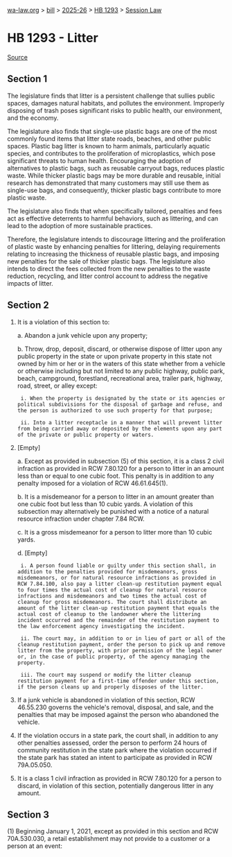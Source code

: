 [wa-law.org](/) > [bill](/bill/) > [2025-26](/bill/2025-26/) > [HB 1293](/bill/2025-26/hb/1293/) > [Session Law](/bill/2025-26/hb/1293/S.SL/)

# HB 1293 - Litter

[Source](http://lawfilesext.leg.wa.gov/biennium/2025-26/Pdf/Bills/Session%20Laws/House/1293-S.SL.pdf)

## Section 1
The legislature finds that litter is a persistent challenge that sullies public spaces, damages natural habitats, and pollutes the environment. Improperly disposing of trash poses significant risks to public health, our environment, and the economy.

The legislature also finds that single-use plastic bags are one of the most commonly found items that litter state roads, beaches, and other public spaces. Plastic bag litter is known to harm animals, particularly aquatic species, and contributes to the proliferation of microplastics, which pose significant threats to human health. Encouraging the adoption of alternatives to plastic bags, such as reusable carryout bags, reduces plastic waste. While thicker plastic bags may be more durable and reusable, initial research has demonstrated that many customers may still use them as single-use bags, and consequently, thicker plastic bags contribute to more plastic waste.

The legislature also finds that when specifically tailored, penalties and fees act as effective deterrents to harmful behaviors, such as littering, and can lead to the adoption of more sustainable practices.

Therefore, the legislature intends to discourage littering and the proliferation of plastic waste by enhancing penalties for littering, delaying requirements relating to increasing the thickness of reusable plastic bags, and imposing new penalties for the sale of thicker plastic bags. The legislature also intends to direct the fees collected from the new penalties to the waste reduction, recycling, and litter control account to address the negative impacts of litter.

## Section 2
1. It is a violation of this section to:

    a. Abandon a junk vehicle upon any property;

    b. Throw, drop, deposit, discard, or otherwise dispose of litter upon any public property in the state or upon private property in this state not owned by him or her or in the waters of this state whether from a vehicle or otherwise including but not limited to any public highway, public park, beach, campground, forestland, recreational area, trailer park, highway, road, street, or alley except:

        i. When the property is designated by the state or its agencies or political subdivisions for the disposal of garbage and refuse, and the person is authorized to use such property for that purpose;

        ii. Into a litter receptacle in a manner that will prevent litter from being carried away or deposited by the elements upon any part of the private or public property or waters.

2. [Empty]

    a. Except as provided in subsection (5) of this section, it is a class 2 civil infraction as provided in RCW 7.80.120 for a person to litter in an amount less than or equal to one cubic foot. This penalty is in addition to any penalty imposed for a violation of RCW 46.61.645(1).

    b. It is a misdemeanor for a person to litter in an amount greater than one cubic foot but less than 10 cubic yards. A violation of this subsection may alternatively be punished with a notice of a natural resource infraction under chapter 7.84 RCW.

    c. It is a gross misdemeanor for a person to litter more than 10 cubic yards.

    d. [Empty]

        i. A person found liable or guilty under this section shall, in addition to the penalties provided for misdemeanors, gross misdemeanors, or for natural resource infractions as provided in RCW 7.84.100, also pay a litter clean-up restitution payment equal to four times the actual cost of cleanup for natural resource infractions and misdemeanors and two times the actual cost of cleanup for gross misdemeanors. The court shall distribute an amount of the litter clean-up restitution payment that equals the actual cost of cleanup to the landowner where the littering incident occurred and the remainder of the restitution payment to the law enforcement agency investigating the incident.

        ii. The court may, in addition to or in lieu of part or all of the cleanup restitution payment, order the person to pick up and remove litter from the property, with prior permission of the legal owner or, in the case of public property, of the agency managing the property.

        iii. The court may suspend or modify the litter cleanup restitution payment for a first-time offender under this section, if the person cleans up and properly disposes of the litter.

3. If a junk vehicle is abandoned in violation of this section, RCW 46.55.230 governs the vehicle's removal, disposal, and sale, and the penalties that may be imposed against the person who abandoned the vehicle.

4. If the violation occurs in a state park, the court shall, in addition to any other penalties assessed, order the person to perform 24 hours of community restitution in the state park where the violation occurred if the state park has stated an intent to participate as provided in RCW 79A.05.050.

5. It is a class 1 civil infraction as provided in RCW 7.80.120 for a person to discard, in violation of this section, potentially dangerous litter in any amount.

## Section 3
(1) Beginning January 1, 2021, except as provided in this section and RCW 70A.530.030, a retail establishment may not provide to a customer or a person at an event:
